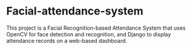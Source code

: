 # Facial-attendance-system
This project is a Facial Recognition-based Attendance System that uses OpenCV for face detection and recognition, and Django to display attendance records on a web-based dashboard.
